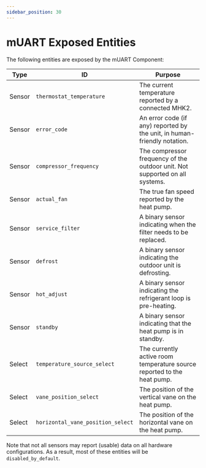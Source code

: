 ```yaml
---
sidebar_position: 30
---
```


# mUART Exposed Entities

The following entities are exposed by the mUART Component:

| Type   | ID                                | Purpose                                                                     |
|--------|-----------------------------------|-----------------------------------------------------------------------------|
| Sensor | `thermostat_temperature`          | The current temperature reported by a connected MHK2.                       |
| Sensor | `error_code`                      | An error code (if any) reported by the unit, in human-friendly notation.    | 
| Sensor | `compressor_frequency`            | The compressor frequency of the outdoor unit. Not supported on all systems. |
| Sensor | `actual_fan`                      | The true fan speed reported by the heat pump.                               |
| Sensor | `service_filter`                  | A binary sensor indicating when the filter needs to be replaced.            |
| Sensor | `defrost`                         | A binary sensor indicating the outdoor unit is defrosting.                  |
| Sensor | `hot_adjust`                      | A binary sensor indicating the refrigerant loop is pre-heating.             |
| Sensor | `standby`                         | A binary sensor indicating that the heat pump is in standby.                |
| Select | `temperature_source_select`       | The currently active room temperature source reported to the heat pump.     |
| Select | `vane_position_select`            | The position of the vertical vane on the heat pump.                         |
| Select | `horizontal_vane_position_select` | The position of the horizontal vane on the heat pump.                       |

Note that not all sensors may report (usable) data on all hardware configurations. As a result, most of these entities 
will be `disabled_by_default`.